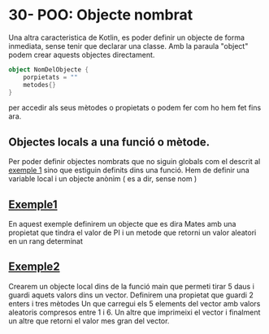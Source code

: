 # 30- POO: Objecte nombrat

Una altra caracteristica de Kotlin, es poder definir un objecte de forma inmediata, sense tenir que declarar una classe. Amb la paraula "object" podem crear aquests objectes directament.

```kotlin
object NomDelObjecte {
	porpietats = ""
	metodes{}
}
```

per accedir als seus mètodes o propietats o podem fer com ho hem fet fins ara.

## Objectes locals a una funció o mètode.

Per poder definir objectes nombrats que no siguin globals com el descrit al [exemple 1](https://github.com/marcmoiagese/curskotlin/tree/master/30-POO-Objecte_nomrat) sino que estiguin definits dins una funció. Hem de definir una variable local i un objecte anònim ( es a dir, sense nom )

## [Exemple1](https://github.com/marcmoiagese/curskotlin/tree/master/30-POO-Objecte_nomrat)

En aquest exemple definirem un objecte que es dira Mates amb una propietat que tindra el valor de PI i un metode que retorni un valor aleatori en un rang determinat

## [Exemple2](https://github.com/marcmoiagese/curskotlin/blob/master/30-POO-Objecte_nomrat/Exemple2/src/main/kotlin/Main.kt)

Crearem un objecte local dins de la funció main que permeti tirar 5 daus i guardi aquets valors dins un vector. Definirem una propietat que guardi 2 enters i tres mètodes
Un que carregui els 5 elements del vector amb valors aleatoris compresos entre 1 i 6.
Un altre que imprimeixi el vector i finalment un altre que retorni el valor mes gran del vector.
